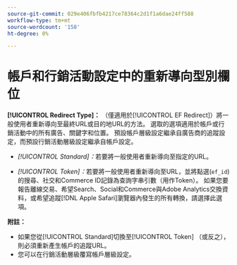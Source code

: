 ```yaml
---
source-git-commit: 029e406fbfb4217ce78364c2d1f1a6dae24ff588
workflow-type: tm+mt
source-wordcount: '158'
ht-degree: 0%

---
```

# 帳戶和行銷活動設定中的重新導向型別欄位

**[!UICONTROL Redirect Type]：** （僅適用於[!UICONTROL EF Redirect]）將一般使用者重新導向至最終URL或目的地URL的方法。 選取的選項適用於帳戶或行銷活動中的所有廣告、關鍵字和位置。 預設帳戶層級設定繼承自廣告商的追蹤設定，而預設行銷活動層級設定繼承自帳戶設定。

* *[!UICONTROL Standard]：*&#x200B;若要將一般使用者重新導向至指定的URL。

* *[!UICONTROL Token]：*&#x200B;若要將一般使用者重新導向至URL，並將點選(`ef_id`)的搜尋、社交和Commerce ID記錄為查詢字串引數（用作Token）。 如果您要報告離線交易、希望Search、Social和Commerce與Adobe Analytics交換資料，或希望追蹤[!DNL Apple Safari]瀏覽器內發生的所有轉換，請選擇此選項。

**附註：**

* 如果您從[!UICONTROL Standard]切換至[!UICONTROL Token] （或反之），則必須重新產生帳戶的追蹤URL。
* 您可以在行銷活動層級覆寫帳戶層級設定。
